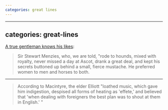 ```yaml
---
categories: great lines
---
```


---
categories: great-lines
---

[A true gentleman knows his likes](https://www.newyorker.com/magazine/2014/07/28/philby): 

> Sir Stewart Menzies, who, we are told, "rode to hounds, mixed with royalty, never missed a day at Ascot, drank a great deal, and kept his secrets buttoned up behind a small, fierce mustache. He preferred women to men and horses to both.

****

> According to Macintyre, the elder Elliott "loathed music, which gave him indigestion, despised all forms of heating as 'effete,' and believed that 'when dealing with foreigners the best plan was to shout at them in English.' "